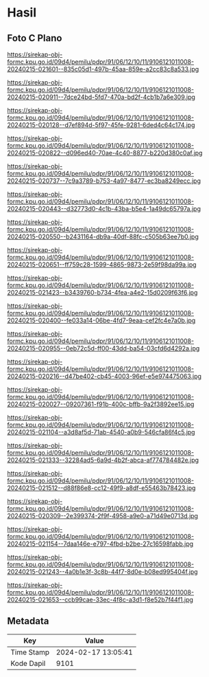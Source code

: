 # Hasil

## Foto C Plano

https://sirekap-obj-formc.kpu.go.id/09d4/pemilu/pdpr/91/06/12/10/11/9106121011008-20240215-021601--835c05d1-497b-45aa-859e-a2cc83c8a533.jpg

https://sirekap-obj-formc.kpu.go.id/09d4/pemilu/pdpr/91/06/12/10/11/9106121011008-20240215-020911--7dce24bd-5fd7-470a-bd2f-4cb1b7a6e309.jpg

https://sirekap-obj-formc.kpu.go.id/09d4/pemilu/pdpr/91/06/12/10/11/9106121011008-20240215-020128--d7ef894d-5f97-45fe-9281-6ded4c64c174.jpg

https://sirekap-obj-formc.kpu.go.id/09d4/pemilu/pdpr/91/06/12/10/11/9106121011008-20240215-020822--d096ed40-70ae-4c40-8877-b220d380c0af.jpg

https://sirekap-obj-formc.kpu.go.id/09d4/pemilu/pdpr/91/06/12/10/11/9106121011008-20240215-020737--7c9a3789-b753-4a97-8477-ec3ba8249ecc.jpg

https://sirekap-obj-formc.kpu.go.id/09d4/pemilu/pdpr/91/06/12/10/11/9106121011008-20240215-020443--d32773d0-4c1b-43ba-b5e4-1a49dc65797a.jpg

https://sirekap-obj-formc.kpu.go.id/09d4/pemilu/pdpr/91/06/12/10/11/9106121011008-20240215-020550--b2431164-db9a-40df-88fc-c505b63ee7b0.jpg

https://sirekap-obj-formc.kpu.go.id/09d4/pemilu/pdpr/91/06/12/10/11/9106121011008-20240215-020651--ff759c28-1599-4865-9873-2e59f98da99a.jpg

https://sirekap-obj-formc.kpu.go.id/09d4/pemilu/pdpr/91/06/12/10/11/9106121011008-20240215-021423--b3439760-b734-4fea-a4e2-15d0209f63f6.jpg

https://sirekap-obj-formc.kpu.go.id/09d4/pemilu/pdpr/91/06/12/10/11/9106121011008-20240215-020400--fe033a14-06be-4fd7-9eaa-cef2fc4e7a0b.jpg

https://sirekap-obj-formc.kpu.go.id/09d4/pemilu/pdpr/91/06/12/10/11/9106121011008-20240215-020955--0eb72c5d-ff00-43dd-ba54-03cfd6d4292a.jpg

https://sirekap-obj-formc.kpu.go.id/09d4/pemilu/pdpr/91/06/12/10/11/9106121011008-20240215-020216--d47be402-cb45-4003-96ef-e5e974475063.jpg

https://sirekap-obj-formc.kpu.go.id/09d4/pemilu/pdpr/91/06/12/10/11/9106121011008-20240215-020027--09207361-f91b-400c-bffb-9a2f3892ee15.jpg

https://sirekap-obj-formc.kpu.go.id/09d4/pemilu/pdpr/91/06/12/10/11/9106121011008-20240215-021104--a3d8af5d-71ab-4540-a0b9-546cfa86f4c5.jpg

https://sirekap-obj-formc.kpu.go.id/09d4/pemilu/pdpr/91/06/12/10/11/9106121011008-20240215-021333--32284ad5-6a9d-4b2f-abca-af774784482e.jpg

https://sirekap-obj-formc.kpu.go.id/09d4/pemilu/pdpr/91/06/12/10/11/9106121011008-20240215-021512--d88f86e8-cc12-49f9-a8df-e55463b78423.jpg

https://sirekap-obj-formc.kpu.go.id/09d4/pemilu/pdpr/91/06/12/10/11/9106121011008-20240215-020309--2e399374-2f9f-4958-a9e0-a71d49e0713d.jpg

https://sirekap-obj-formc.kpu.go.id/09d4/pemilu/pdpr/91/06/12/10/11/9106121011008-20240215-021154--7daa146e-e797-4fbd-b2be-27c16598fabb.jpg

https://sirekap-obj-formc.kpu.go.id/09d4/pemilu/pdpr/91/06/12/10/11/9106121011008-20240215-021243--4a0b1e3f-3c8b-44f7-8d0e-b08ed995404f.jpg

https://sirekap-obj-formc.kpu.go.id/09d4/pemilu/pdpr/91/06/12/10/11/9106121011008-20240215-021653--ccb99cae-33ec-4f8c-a3d1-f8e52b7f44f1.jpg


## Metadata

| Key        | Value               |
| ---------- | ------------------- |
| Time Stamp | 2024-02-17 13:05:41 |
| Kode Dapil | 9101                |



